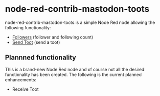 # node-red-contrib-mastodon-toots

node-red-contrib-mastodon-toots is a simple Node Red node allowing the following functionality:

* [Followers](examples/followers.json) (follower and following count)
* [Send Toot](examples/send-toot.json) (send a toot)

## Plannned functionality

This is a brand-new Node Red node and of course not all the desired functionality has been
created. The following is the current planned enhancements:

* Receive Toot
